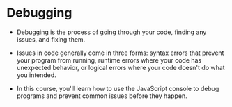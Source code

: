 # Debugging

- Debugging is the process of going through your code, finding any issues, and fixing them.

- Issues in code generally come in three forms: syntax errors that prevent your program from running, runtime errors where your code has unexpected behavior, or logical errors where your code doesn't do what you intended.

- In this course, you'll learn how to use the JavaScript console to debug programs and prevent common issues before they happen.
